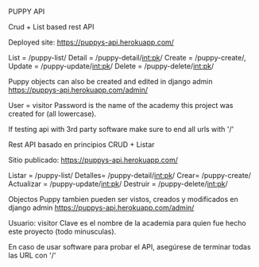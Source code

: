 PUPPY API

Crud + List based rest API

Deployed site: https://puppys-api.herokuapp.com/

List = /puppy-list/
Detail = /puppy-detail/<int:pk>/
Create = /puppy-create/,
Update = /puppy-update/<int:pk>/
Delete = /puppy-delete/<int:pk>/

Puppy objects can also be created and edited in django admin
https://puppys-api.herokuapp.com/admin/

User = visitor
Password is the name of the academy this project was created for (all lowercase).

If testing api with 3rd party software make sure to end all urls with '/'



Rest API basado en principios CRUD + Listar

Sitio publicado: https://puppys-api.herokuapp.com/

Listar = /puppy-list/
Detalles= /puppy-detail/<int:pk>/
Crear= /puppy-create/
Actualizar = /puppy-update/<int:pk>/
Destruir = /puppy-delete/<int:pk>/

Objectos Puppy tambien pueden ser vistos, creados y modificados en django admin
https://puppys-api.herokuapp.com/admin/


Usuario: visitor
Clave es el nombre de la academia para quien fue hecho este proyecto (todo minusculas).

En caso de usar software para probar el API, asegúrese de terminar todas las URL con '/'

